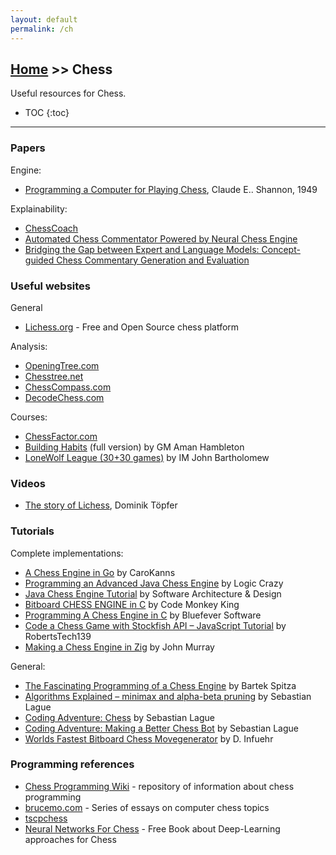 ```yaml
---
layout: default
permalink: /ch
---
```


## [Home](/) >> Chess

Useful resources for Chess.

* TOC
{:toc}

* * *


### Papers

Engine:
* [Programming a Computer for Playing Chess](https://docslib.org/doc/12104513/xxii-programming-a-computer-for-playing-chess1-by-claude-e), Claude E.. Shannon, 1949

Explainability:
* [ChessCoach](https://chrisbutner.github.io/ChessCoach/)
* [Automated Chess Commentator Powered by Neural Chess Engine](https://arxiv.org/pdf/1909.10413)
* [Bridging the Gap between Expert and Language Models: Concept-guided Chess Commentary Generation and Evaluation](https://arxiv.org/abs/2410.20811)

### Useful websites

General
* [Lichess.org](https://lichess.org) - Free and Open Source chess platform

Analysis:
* [OpeningTree.com](https://www.openingtree.com)
* [Chesstree.net](https://www.chesstree.net)
* [ChessCompass.com](https://www.chesscompass.com)
* [DecodeChess.com](https://decodechess.com/)

Courses:
* [ChessFactor.com](https://chessfactor.com)
* [Building Habits](https://www.youtube.com/playlist?list=PL8N8j2e7RpPnpqbISqi1SJ9_wrnNU3rEm) (full version) by GM Aman Hambleton
* [LoneWolf League (30+30 games)](https://www.youtube.com/playlist?list=PLl9uuRYQ-6MCYu9m5ji2tJgIoU7JMHkD9) by IM John Bartholomew

### Videos

* [The story of Lichess](https://www.youtube.com/watch?v=H39AHPSBcGc), Dominik Töpfer

### Tutorials

Complete implementations:
* [A Chess Engine in Go](https://www.youtube.com/playlist?list=PLftcy-r3mehgu4gikLTFoI1CXh2bHm3rf) by CaroKanns
* [Programming an Advanced Java Chess Engine](https://www.youtube.com/playlist?list=PLQV5mozTHmacMeRzJCW_8K3qw2miYqd0c) by Logic Crazy
* [Java Chess Engine Tutorial](https://www.youtube.com/playlist?list=PLOJzCFLZdG4zk5d-1_ah2B4kqZSeIlWtt) by Software Architecture & Design
* [Bitboard CHESS ENGINE in C](https://www.youtube.com/playlist?list=PLmN0neTso3Jxh8ZIylk74JpwfiWNI76Cs) by Code Monkey King
* [Programming A Chess Engine in C](https://www.youtube.com/watch?v=bGAfaepBco4&list=PLZ1QII7yudbc-Ky058TEaOstZHVbT-2hg) by Bluefever Software
* [Code a Chess Game with Stockfish API – JavaScript Tutorial](https://www.youtube.com/watch?v=fJIsqZmQVZQ) by RobertsTech139
* [Making a Chess Engine in Zig](https://johns.codes/blog/making-a-chess-engine-in-zig) by John Murray

General:
* [The Fascinating Programming of a Chess Engine](https://www.youtube.com/watch?v=w4FFX_otR-4) by Bartek Spitza
* [Algorithms Explained – minimax and alpha-beta pruning](https://www.youtube.com/watch?v=l-hh51ncgDI) by Sebastian Lague
* [Coding Adventure: Chess](https://www.youtube.com/watch?v=U4ogK0MIzqk) by Sebastian Lague
* [Coding Adventure: Making a Better Chess Bot](https://www.youtube.com/watch?v=_vqlIPDR2TU) by Sebastian Lague
* [Worlds Fastest Bitboard Chess Movegenerator](https://www.codeproject.com/Articles/5313417/Worlds-fastest-Bitboard-Chess-Movegenerator) by D. Infuehr

### Programming references

* [Chess Programming Wiki](https://www.chessprogramming.org/) - repository of information about chess programming
* [brucemo.com](https://web.archive.org/web/20040604071434/http://www.brucemo.com/compchess/programming/index.htm) - Series of essays on computer chess topics
* [tscpchess](https://sites.google.com/site/tscpchess/home)
* [Neural Networks For Chess](https://github.com/asdfjkl/neural_network_chess) - Free Book about Deep-Learning approaches for Chess
